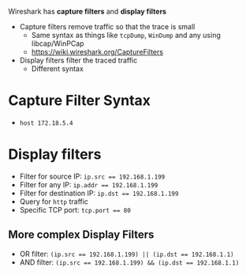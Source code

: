 Wireshark has **capture filters** and **display filters**
- Capture filters remove traffic so that the trace is small
     - Same syntax as things like `tcpDump`, `WinDump` and any using libcap/WinPCap
     - https://wiki.wireshark.org/CaptureFilters
- Display filters filter the traced traffic
     - Different syntax

# Capture Filter Syntax
- `host 172.18.5.4`

# Display filters

- Filter for source IP: `ip.src == 192.168.1.199`
- Filter for any IP: `ip.addr == 192.168.1.199` 
- Filter for destination IP: `ip.dst == 192.168.1.199`
- Query for `http` traffic 
- Specific TCP port: `tcp.port == 80`

## More complex Display Filters
* OR filter: `(ip.src == 192.168.1.199) || (ip.dst == 192.168.1.1)`
* AND filter: `(ip.src == 192.168.1.199) && (ip.dst == 192.168.1.1)`
